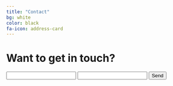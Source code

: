 ```yaml
---
title: "Contact"
bg: white
color: black
fa-icon: address-card
---
```


# Want to get in touch?

<form action="https://formspree.io/lrigling@gmail.com"
      method="POST">
    <input type="text" name="name">
    <input type="email" name="_replyto">
    <input type="submit" value="Send">
</form>
